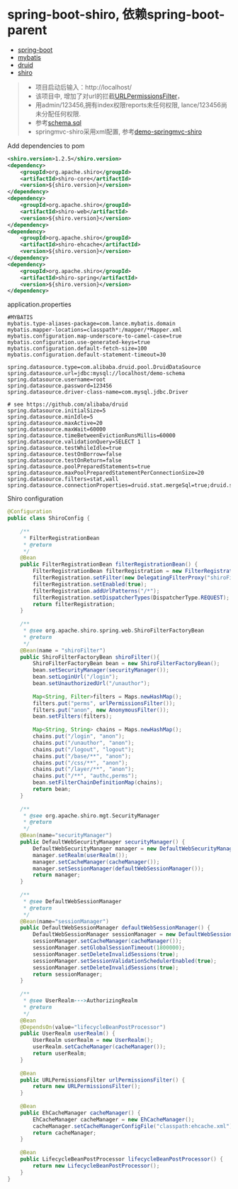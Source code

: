 # spring-boot-shiro, 依赖spring-boot-parent
* [spring-boot](http://docs.spring.io/spring-boot/docs/current/reference/htmlsingle/)
* [mybatis](https://github.com/mybatis/spring-boot-starter)
* [druid](https://github.com/alibaba/druid)
* [shiro](http://shiro.apache.org/)


> * 项目启动后输入：http://localhost/
> * 该项目中, 增加了对url的拦截[URLPermissionsFilter](https://github.com/leelance/spring-boot-all/blob/master/spring-boot-shiro/src/main/java/com/lance/shiro/config/URLPermissionsFilter.java)，
> * 用admin/123456,拥有index权限reports未任何权限, lance/123456尚未分配任何权限.
> * 参考[schema.sql](https://github.com/leelance/spring-boot-all/blob/master/spring-boot-shiro/src/main/resources/init-sql/schema.sql)
> * springmvc-shiro采用xml配置, 参考[demo-springmvc-shiro](https://github.com/leelance/demo/tree/master/demo-springmvc-shiro)

Add dependencies to pom
```xml
<shiro.version>1.2.5</shiro.version>
<dependency>
	<groupId>org.apache.shiro</groupId>
	<artifactId>shiro-core</artifactId>
	<version>${shiro.version}</version>
</dependency>
<dependency>
	<groupId>org.apache.shiro</groupId>
	<artifactId>shiro-web</artifactId>
	<version>${shiro.version}</version>
</dependency>
<dependency>
	<groupId>org.apache.shiro</groupId>
	<artifactId>shiro-ehcache</artifactId>
	<version>${shiro.version}</version>
</dependency>
<dependency>
	<groupId>org.apache.shiro</groupId>
	<artifactId>shiro-spring</artifactId>
	<version>${shiro.version}</version>
</dependency>
```
application.properties
```
#MYBATIS
mybatis.type-aliases-package=com.lance.mybatis.domain
mybatis.mapper-locations=classpath*:/mapper/*Mapper.xml
mybatis.configuration.map-underscore-to-camel-case=true
mybatis.configuration.use-generated-keys=true
mybatis.configuration.default-fetch-size=100
mybatis.configuration.default-statement-timeout=30

spring.datasource.type=com.alibaba.druid.pool.DruidDataSource
spring.datasource.url=jdbc:mysql://localhost/demo-schema
spring.datasource.username=root
spring.datasource.password=123456
spring.datasource.driver-class-name=com.mysql.jdbc.Driver

# see https://github.com/alibaba/druid
spring.datasource.initialSize=5
spring.datasource.minIdle=5
spring.datasource.maxActive=20
spring.datasource.maxWait=60000
spring.datasource.timeBetweenEvictionRunsMillis=60000
spring.datasource.validationQuery=SELECT 1
spring.datasource.testWhileIdle=true
spring.datasource.testOnBorrow=false
spring.datasource.testOnReturn=false
spring.datasource.poolPreparedStatements=true
spring.datasource.maxPoolPreparedStatementPerConnectionSize=20
spring.datasource.filters=stat,wall
spring.datasource.connectionProperties=druid.stat.mergeSql=true;druid.stat.slowSqlMillis=5000
```
Shiro configuration
```java
@Configuration
public class ShiroConfig {
	
	/**
	 * FilterRegistrationBean
	 * @return
	 */
	@Bean
	public FilterRegistrationBean filterRegistrationBean() {
		FilterRegistrationBean filterRegistration = new FilterRegistrationBean();
        filterRegistration.setFilter(new DelegatingFilterProxy("shiroFilter")); 
        filterRegistration.setEnabled(true);
        filterRegistration.addUrlPatterns("/*"); 
        filterRegistration.setDispatcherTypes(DispatcherType.REQUEST);
        return filterRegistration;
	}
	
	/**
	 * @see org.apache.shiro.spring.web.ShiroFilterFactoryBean
	 * @return
	 */
	@Bean(name = "shiroFilter")
	public ShiroFilterFactoryBean shiroFilter(){
		ShiroFilterFactoryBean bean = new ShiroFilterFactoryBean();
		bean.setSecurityManager(securityManager());
		bean.setLoginUrl("/login");
		bean.setUnauthorizedUrl("/unauthor");
		
		Map<String, Filter>filters = Maps.newHashMap();
		filters.put("perms", urlPermissionsFilter());
		filters.put("anon", new AnonymousFilter());
		bean.setFilters(filters);
		
		Map<String, String> chains = Maps.newHashMap();
		chains.put("/login", "anon");
		chains.put("/unauthor", "anon");
		chains.put("/logout", "logout");
		chains.put("/base/**", "anon");
		chains.put("/css/**", "anon");
		chains.put("/layer/**", "anon");
		chains.put("/**", "authc,perms");
		bean.setFilterChainDefinitionMap(chains);
		return bean;
	}
	
	/**
	 * @see org.apache.shiro.mgt.SecurityManager
	 * @return
	 */
	@Bean(name="securityManager")
	public DefaultWebSecurityManager securityManager() {
		DefaultWebSecurityManager manager = new DefaultWebSecurityManager();
		manager.setRealm(userRealm());
		manager.setCacheManager(cacheManager());
		manager.setSessionManager(defaultWebSessionManager());
		return manager;
	}
	
	/**
	 * @see DefaultWebSessionManager
	 * @return
	 */
	@Bean(name="sessionManager")
	public DefaultWebSessionManager defaultWebSessionManager() {
		DefaultWebSessionManager sessionManager = new DefaultWebSessionManager();
		sessionManager.setCacheManager(cacheManager());
		sessionManager.setGlobalSessionTimeout(1800000);
		sessionManager.setDeleteInvalidSessions(true);
		sessionManager.setSessionValidationSchedulerEnabled(true);
		sessionManager.setDeleteInvalidSessions(true);
		return sessionManager;
	}
	
	/**
	 * @see UserRealm--->AuthorizingRealm
	 * @return
	 */
	@Bean
	@DependsOn(value="lifecycleBeanPostProcessor")
	public UserRealm userRealm() {
		UserRealm userRealm = new UserRealm();
		userRealm.setCacheManager(cacheManager());
		return userRealm;
	}
	
	@Bean
	public URLPermissionsFilter urlPermissionsFilter() {
		return new URLPermissionsFilter();
	}
	
	@Bean
	public EhCacheManager cacheManager() {
		EhCacheManager cacheManager = new EhCacheManager();
		cacheManager.setCacheManagerConfigFile("classpath:ehcache.xml");
		return cacheManager;
	}
	
	@Bean
	public LifecycleBeanPostProcessor lifecycleBeanPostProcessor() {
		return new LifecycleBeanPostProcessor();
	}
}
```

